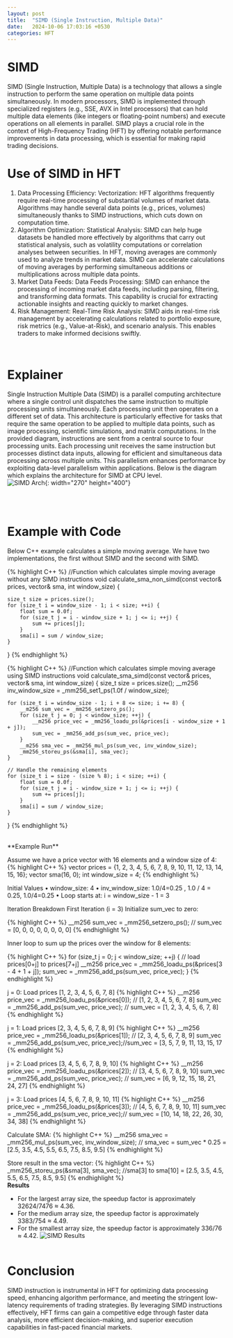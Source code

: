 ```yaml
---
layout: post
title:  "SIMD (Single Instruction, Multiple Data)"
date:   2024-10-06 17:03:16 +0530
categories: HFT
---
```


# SIMD

SIMD (Single Instruction, Multiple Data) is a technology that allows a single instruction to perform the same operation on multiple data points simultaneously. In modern processors, SIMD is implemented through specialized registers (e.g., SSE, AVX in Intel processors) that can hold multiple data elements (like integers or floating-point numbers) and execute operations on all elements in parallel. SIMD plays a crucial role in the context of High-Frequency Trading (HFT) by offering notable performance improvements in data processing, which is essential for making rapid trading decisions.
<br /> 

# Use of SIMD in HFT

1. Data Processing Efficiency:
Vectorization: HFT algorithms frequently require real-time processing of substantial volumes of market data. Algorithms may handle several data points (e.g., prices, volumes) simultaneously thanks to SIMD instructions, which cuts down on computation time.
2. Algorithm Optimization:
Statistical Analysis: SIMD can help huge datasets be handled more effectively by algorithms that carry out statistical analysis, such as volatility computations or correlation analyses between securities. In HFT, moving averages are commonly used to analyze trends in market data. SIMD can accelerate calculations of moving averages by performing simultaneous additions or multiplications across multiple data points.
3. Market Data Feeds:
Data Feeds Processing: SIMD can enhance the processing of incoming market data feeds, including parsing, filtering, and transforming data formats. This capability is crucial for extracting actionable insights and reacting quickly to market changes.
4. Risk Management:
Real-Time Risk Analysis: SIMD aids in real-time risk management by accelerating calculations related to portfolio exposure, risk metrics (e.g., Value-at-Risk), and scenario analysis. This enables traders to make informed decisions swiftly.
<br /> 

# Explainer
Single Instruction Multiple Data (SIMD) is a parallel computing architecture where a single control unit dispatches the same instruction to multiple processing units simultaneously. Each processing unit then operates on a different set of data. This architecture is particularly effective for tasks that require the same operation to be applied to multiple data points, such as image processing, scientific simulations, and matrix computations. In the provided diagram, instructions are sent from a central source to four processing units. Each processing unit receives the same instruction but processes distinct data inputs, allowing for efficient and simultaneous data processing across multiple units. This parallelism enhances performance by exploiting data-level parallelism within applications. Below is the diagram which explains the architecture for SIMD at CPU level.
<br /> 
 ![SIMD Arch](/images/SIMD_arch.png){: width="270" height="400"}

<br /> <br /> 
# Example with Code
Below C++ example calculates a simple moving average. We have two implementations, the first without SIMD and the second with SIMD.

{% highlight C++ %}
//Function which calculates simple moving average without any SIMD instructions
void calculate_sma_non_simd(const vector<float>& prices, vector<float>& sma, int window_size) {

    size_t size = prices.size();
    for (size_t i = window_size - 1; i < size; ++i) {
        float sum = 0.0f;
        for (size_t j = i - window_size + 1; j <= i; ++j) {
            sum += prices[j];
        }
        sma[i] = sum / window_size;
    }
}
{% endhighlight %}

{% highlight C++ %}
//Function which calculates simple moving average using SIMD instructions
void calculate_sma_simd(const vector<float>& prices, vector<float>& sma, int window_size) {
    size_t size = prices.size();
    __m256 inv_window_size = _mm256_set1_ps(1.0f / window_size);
 
    for (size_t i = window_size - 1; i + 8 <= size; i += 8) {
        __m256 sum_vec = _mm256_setzero_ps();
        for (size_t j = 0; j < window_size; ++j) {
            __m256 price_vec = _mm256_loadu_ps(&prices[i - window_size + 1 + j]);
            sum_vec = _mm256_add_ps(sum_vec, price_vec);
        }
        __m256 sma_vec = _mm256_mul_ps(sum_vec, inv_window_size);
        _mm256_storeu_ps(&sma[i], sma_vec);
    }
 
    // Handle the remaining elements
    for (size_t i = size - (size % 8); i < size; ++i) {
        float sum = 0.0f;
        for (size_t j = i - window_size + 1; j <= i; ++j) {
            sum += prices[j];
        }
        sma[i] = sum / window_size;
    }
}
{% endhighlight %}


<br /> 
**Example Run**

Assume we have a price vector with 16 elements and a window size of 4:
{% highlight C++ %}
vector<float> prices = {1, 2, 3, 4, 5, 6, 7, 8, 9, 10, 11, 12, 13, 14, 15, 16};
vector<float> sma(16, 0);
int window_size = 4;
{% endhighlight %}

Initial Values
    • window_size: 4
    • inv_window_size: 1.0/4=0.25 , 1.0 / 4 = 0.25, 1.0/4=0.25
    • Loop starts at: i = window_size - 1 = 3

Iteration Breakdown
First Iteration (i = 3)
Initialize sum_vec to zero:

{% highlight C++ %}
__m256 sum_vec = _mm256_setzero_ps(); // sum_vec = [0, 0, 0, 0, 0, 0, 0, 0]
{% endhighlight %}

Inner loop to sum up the prices over the window for 8 elements:

{% highlight C++ %}
for (size_t j = 0; j < window_size; ++j) {
       // load prices[0+j] to prices[7+j]
	__m256 price_vec = _mm256_loadu_ps(&prices[3 - 4 + 1 + j]); 
	sum_vec = _mm256_add_ps(sum_vec, price_vec);
}
{% endhighlight %}

j = 0: Load prices [1, 2, 3, 4, 5, 6, 7, 8]
{% highlight C++ %}
__m256 price_vec = _mm256_loadu_ps(&prices[0]); // [1, 2, 3, 4, 5, 6, 7, 8]
sum_vec = _mm256_add_ps(sum_vec, price_vec);  // sum_vec = [1, 2, 3, 4, 5, 6, 7, 8]
{% endhighlight %}

j = 1: Load prices [2, 3, 4, 5, 6, 7, 8, 9]
{% highlight C++ %}
__m256 price_vec = _mm256_loadu_ps(&prices[1]); // [2, 3, 4, 5, 6, 7, 8, 9]
sum_vec = _mm256_add_ps(sum_vec, price_vec);//sum_vec = [3, 5, 7, 9, 11, 13, 15, 17  
{% endhighlight %}

j = 2: Load prices [3, 4, 5, 6, 7, 8, 9, 10]
{% highlight C++ %}
__m256 price_vec = _mm256_loadu_ps(&prices[2]); // [3, 4, 5, 6, 7, 8, 9, 10]
sum_vec = _mm256_add_ps(sum_vec, price_vec);  // sum_vec = [6, 9, 12, 15, 18, 21, 24, 27]
{% endhighlight %}

j = 3: Load prices [4, 5, 6, 7, 8, 9, 10, 11]
{% highlight C++ %}
__m256 price_vec = _mm256_loadu_ps(&prices[3]); // [4, 5, 6, 7, 8, 9, 10, 11]
sum_vec = _mm256_add_ps(sum_vec, price_vec);// sum_vec = [10, 14, 18, 22, 26, 30, 34, 38]
{% endhighlight %}

Calculate SMA:
{% highlight C++ %}
__m256 sma_vec = _mm256_mul_ps(sum_vec, inv_window_size); // sma_vec = sum_vec * 0.25 = [2.5, 3.5, 4.5, 5.5, 6.5, 7.5, 8.5, 9.5]
{% endhighlight %}

Store result in the sma vector:
{% highlight C++ %}
_mm256_storeu_ps(&sma[3], sma_vec); //sma[3] to sma[10] = [2.5, 3.5, 4.5, 5.5, 6.5, 7.5, 8.5, 9.5]
{% endhighlight %}
<br /> 
**Results**
- For the largest array size, the speedup factor is approximately 32624/7476 ​≈ 4.36.
- For the medium array size, the speedup factor is approximately 3383/754 ​≈ 4.49.
- For the smallest array size, the speedup factor is approximately 336/76 ≈ 4.42.
![SIMD Results](/images/SIMD_results.png)
<br /> <br /> 
# Conclusion
SIMD instruction is instrumental in HFT for optimizing data processing speed, enhancing algorithm performance, and meeting the stringent low-latency requirements of trading strategies. By leveraging SIMD instructions effectively, HFT firms can gain a competitive edge through faster data analysis, more efficient decision-making, and superior execution capabilities in fast-paced financial markets.